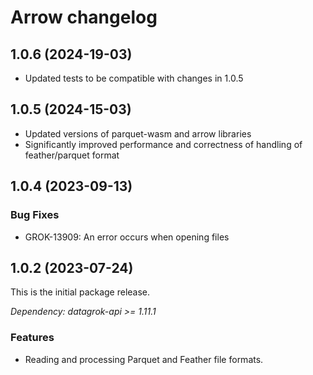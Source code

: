# Arrow changelog

## 1.0.6 (2024-19-03)

* Updated tests to be compatible with changes in 1.0.5

## 1.0.5 (2024-15-03)

* Updated versions of parquet-wasm and arrow libraries
* Significantly improved performance and correctness of handling of feather/parquet format

## 1.0.4 (2023-09-13)

### Bug Fixes

* GROK-13909: An error occurs when opening files

## 1.0.2 (2023-07-24)

This is the initial package release.

*Dependency: datagrok-api >= 1.11.1*

### Features

* Reading and processing Parquet and Feather file formats.
